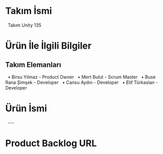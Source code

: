 <h1> Takım İsmi </h1>  &nbsp;
Takım Unity 135 &nbsp;

<h1> Ürün İle İlgili Bilgiler </h1>
<h2> Takım Elemanları </h2>  &nbsp;
    • Birsu Yılmaz	         - Product Owner &nbsp;
	• Mert Bulut  	         - Scrum Master &nbsp;
	• Buse Rana Şimşek	 - Developer &nbsp;
	• Cansu Aydın     	 - Developer &nbsp;
	• Elif Türkaslan  	 - Developer &nbsp;
<h1> Ürün İsmi </h1> &nbsp;
---
<h1> Product Backlog URL </h1>  &nbsp;


